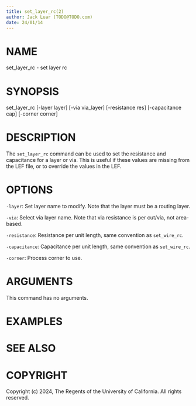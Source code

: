 ```yaml
---
title: set_layer_rc(2)
author: Jack Luar (TODO@TODO.com)
date: 24/01/14
---
```


# NAME

set_layer_rc - set layer rc

# SYNOPSIS

set_layer_rc 
    [-layer layer]
    [-via via_layer]
    [-resistance res]
    [-capacitance cap]
    [-corner corner]


# DESCRIPTION

The `set_layer_rc` command can be used to set the resistance and capacitance
for a layer or via. This is useful if these values are missing from the LEF file,
or to override the values in the LEF.

# OPTIONS

`-layer`:  Set layer name to modify. Note that the layer must be a routing layer.

`-via`:  Select via layer name. Note that via resistance is per cut/via, not area-based.

`-resistance`:  Resistance per unit length, same convention as `set_wire_rc`.

`-capacitance`:  Capacitance per unit length, same convention as `set_wire_rc`.

`-corner`:  Process corner to use.

# ARGUMENTS

This command has no arguments.

# EXAMPLES

# SEE ALSO

# COPYRIGHT

Copyright (c) 2024, The Regents of the University of California. All rights reserved.
